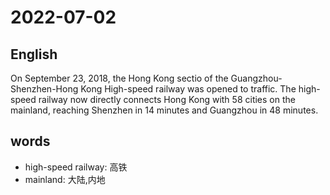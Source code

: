 # 2022-07-02


## English
On September 23, 2018, the Hong Kong
sectio of the Guangzhou-Shenzhen-Hong
Kong High-speed railway was opened to 
traffic. The high-speed railway now
directly connects Hong Kong with 58 cities
on the mainland, reaching Shenzhen in 14
minutes and Guangzhou in 48 minutes.

## words
* high-speed railway: 高铁
* mainland: 大陆,内地

